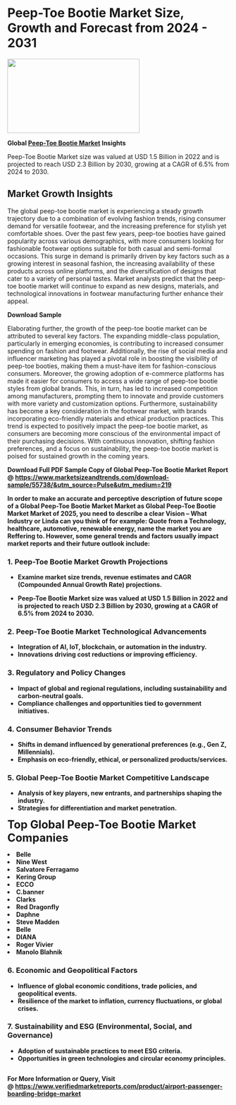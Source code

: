 <H1>Peep-Toe Bootie Market Size, Growth and Forecast from 2024 - 2031</H1><img class="aligncenter size-medium wp-image-584254" src="https://thirdeyenews.in/wp-content/uploads/2024/09/Global-Market-Research-300x168.jpeg" alt="" width="300" height="168" /><p><strong>Global&nbsp;<a href="https://www.marketsizeandtrends.com/download-sample/55738/&amp;utm_source=Pulse&amp;utm_medium=219">Peep-Toe Bootie Market</a> Insights</strong></p><p>Peep-Toe Bootie Market size was valued at USD 1.5 Billion in 2022 and is projected to reach USD 2.3 Billion by 2030, growing at a CAGR of 6.5% from 2024 to 2030.</p><p><h2>Market Growth Insights</h2> <p>The global peep-toe bootie market is experiencing a steady growth trajectory due to a combination of evolving fashion trends, rising consumer demand for versatile footwear, and the increasing preference for stylish yet comfortable shoes. Over the past few years, peep-toe booties have gained popularity across various demographics, with more consumers looking for fashionable footwear options suitable for both casual and semi-formal occasions. This surge in demand is primarily driven by key factors such as a growing interest in seasonal fashion, the increasing availability of these products across online platforms, and the diversification of designs that cater to a variety of personal tastes. Market analysts predict that the peep-toe bootie market will continue to expand as new designs, materials, and technological innovations in footwear manufacturing further enhance their appeal.</p> <p><strong>Download Sample</strong></p> <p>Elaborating further, the growth of the peep-toe bootie market can be attributed to several key factors. The expanding middle-class population, particularly in emerging economies, is contributing to increased consumer spending on fashion and footwear. Additionally, the rise of social media and influencer marketing has played a pivotal role in boosting the visibility of peep-toe booties, making them a must-have item for fashion-conscious consumers. Moreover, the growing adoption of e-commerce platforms has made it easier for consumers to access a wide range of peep-toe bootie styles from global brands. This, in turn, has led to increased competition among manufacturers, prompting them to innovate and provide customers with more variety and customization options. Furthermore, sustainability has become a key consideration in the footwear market, with brands incorporating eco-friendly materials and ethical production practices. This trend is expected to positively impact the peep-toe bootie market, as consumers are becoming more conscious of the environmental impact of their purchasing decisions. With continuous innovation, shifting fashion preferences, and a focus on sustainability, the peep-toe bootie market is poised for sustained growth in the coming years.</p> <p><strong></p><p><span class=""><strong>Download Full PDF Sample Copy of Global Peep-Toe Bootie Market Report</strong> @ <a href="https://www.marketsizeandtrends.com/download-sample/55738/&amp;utm_source=Pulse&amp;utm_medium=219" target="_blank">https://www.marketsizeandtrends.com/download-sample/55738/&amp;utm_source=Pulse&amp;utm_medium=219</a></span></p><p>In order to make an accurate and perceptive description of future scope of a Global&nbsp;Peep-Toe Bootie Market Market as Global&nbsp;Peep-Toe Bootie Market Market of 2025, you need to describe a clear Vision &ndash; What Industry or Linda can you think of for example: Quote from a Technology, healthcare, automotive, renewable energy, name the market you are Reffering to. However, some general trends and factors usually impact market reports and their future outlook include:</p><h3>1.&nbsp;<strong>Peep-Toe Bootie Market Growth Projections</strong></h3><ul><li>Examine market size trends, revenue estimates and CAGR (Compounded Annual Growth Rate) projections.</li><li><p>Peep-Toe Bootie Market size was valued at USD 1.5 Billion in 2022 and is projected to reach USD 2.3 Billion by 2030, growing at a CAGR of 6.5% from 2024 to 2030.</p></li></ul><h3>2.&nbsp;<strong>Peep-Toe Bootie Market Technological Advancements</strong></h3><ul><li>Integration of AI, IoT, blockchain, or automation in the industry.</li><li>Innovations driving cost reductions or improving efficiency.</li></ul><h3>3.&nbsp;<strong>Regulatory and Policy Changes</strong></h3><ul><li>Impact of global and regional regulations, including sustainability and carbon-neutral goals.</li><li>Compliance challenges and opportunities tied to government initiatives.</li></ul><h3>4.&nbsp;<strong>Consumer Behavior Trends</strong></h3><ul><li>Shifts in demand influenced by generational preferences (e.g., Gen Z, Millennials).</li><li>Emphasis on eco-friendly, ethical, or personalized products/services.</li></ul><h3>5.&nbsp;<strong>Global Peep-Toe Bootie Market Competitive Landscape</strong></h3><ul><li>Analysis of key players, new entrants, and partnerships shaping the industry.</li><li>Strategies for differentiation and market penetration.</li></ul><p data-pm-slice="1 1 []"><span style="color: inherit; font-family: inherit; font-size: 25px;">Top Global Peep-Toe Bootie Market Companies</span></p><div class="" data-test-id=""><p><li>Belle</li><li> Nine West</li><li> Salvatore Ferragamo</li><li> Kering Group</li><li> ECCO</li><li> C.banner</li><li> Clarks</li><li> Red Dragonfly</li><li> Daphne</li><li> Steve Madden</li><li> Belle</li><li> DIANA</li><li> Roger Vivier</li><li> Manolo Blahnik</li></p></div><h3>6.&nbsp;<strong>Economic and Geopolitical Factors</strong></h3><ul><li>Influence of global economic conditions, trade policies, and geopolitical events.</li><li>Resilience of the market to inflation, currency fluctuations, or global crises.</li></ul><h3>7.&nbsp;<strong>Sustainability and ESG (Environmental, Social, and Governance)</strong></h3><ul><li>Adoption of sustainable practices to meet ESG criteria.</li><li>Opportunities in green technologies and circular economy principles.</li></ul><h2><strong style="font-size: 14px;">For More Information or Query, Visit @&nbsp;</strong><a style="background-color: #ffffff; font-size: 14px;" href="https://www.marketsizeandtrends.com/report/peep-toe-bootie-market/" target="_blank">https://www.verifiedmarketreports.com/product/airport-passenger-boarding-bridge-market</a></h2>
